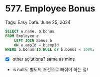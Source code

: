 # 577. Employee Bonus

Tags: Easy
Date: June 25, 2024

```sql
SELECT e.name, b.bonus
FROM Employee e
    LEFT JOIN Bonus b
    ON e.empId = b.empId
WHERE b.bonus IS NULL or b.bonus < 1000;
```

- [x]  other solutions? same as mine
- is null도 별도의 조건으로 빼줘야 하는 점!